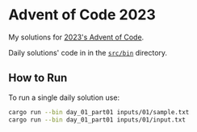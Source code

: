 # Advent of Code 2023

My solutions for [2023's Advent of Code](https://adventofcode.com/2023).

Daily solutions' code in in the [`src/bin`](src/bin) directory.

## How to Run

To run a single daily solution use:

```bash
cargo run --bin day_01_part01 inputs/01/sample.txt
cargo run --bin day_01_part01 inputs/01/input.txt
```